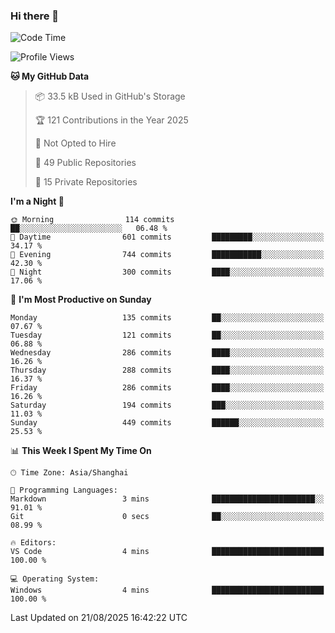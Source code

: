 ### Hi there 👋

<!--
**robinWongM/robinWongM** is a ✨ _special_ ✨ repository because its `README.md` (this file) appears on your GitHub profile.

Here are some ideas to get you started:

- 🔭 I’m currently working on ...
- 🌱 I’m currently learning ...
- 👯 I’m looking to collaborate on ...
- 🤔 I’m looking for help with ...
- 💬 Ask me about ...
- 📫 How to reach me: ...
- 😄 Pronouns: ...
- ⚡ Fun fact: ...
-->

<!--START_SECTION:waka-->
![Code Time](http://img.shields.io/badge/Code%20Time-272%20hrs%2015%20mins-blue)

![Profile Views](http://img.shields.io/badge/Profile%20Views-2-blue)

**🐱 My GitHub Data** 

> 📦 33.5 kB Used in GitHub's Storage 
 > 
> 🏆 121 Contributions in the Year 2025
 > 
> 🚫 Not Opted to Hire
 > 
> 📜 49 Public Repositories 
 > 
> 🔑 15 Private Repositories 
 > 
**I'm a Night 🦉** 

```text
🌞 Morning                114 commits         ██░░░░░░░░░░░░░░░░░░░░░░░   06.48 % 
🌆 Daytime                601 commits         █████████░░░░░░░░░░░░░░░░   34.17 % 
🌃 Evening                744 commits         ███████████░░░░░░░░░░░░░░   42.30 % 
🌙 Night                  300 commits         ████░░░░░░░░░░░░░░░░░░░░░   17.06 % 
```
📅 **I'm Most Productive on Sunday** 

```text
Monday                   135 commits         ██░░░░░░░░░░░░░░░░░░░░░░░   07.67 % 
Tuesday                  121 commits         ██░░░░░░░░░░░░░░░░░░░░░░░   06.88 % 
Wednesday                286 commits         ████░░░░░░░░░░░░░░░░░░░░░   16.26 % 
Thursday                 288 commits         ████░░░░░░░░░░░░░░░░░░░░░   16.37 % 
Friday                   286 commits         ████░░░░░░░░░░░░░░░░░░░░░   16.26 % 
Saturday                 194 commits         ███░░░░░░░░░░░░░░░░░░░░░░   11.03 % 
Sunday                   449 commits         ██████░░░░░░░░░░░░░░░░░░░   25.53 % 
```


📊 **This Week I Spent My Time On** 

```text
🕑︎ Time Zone: Asia/Shanghai

💬 Programming Languages: 
Markdown                 3 mins              ███████████████████████░░   91.01 % 
Git                      0 secs              ██░░░░░░░░░░░░░░░░░░░░░░░   08.99 % 

🔥 Editors: 
VS Code                  4 mins              █████████████████████████   100.00 % 

💻 Operating System: 
Windows                  4 mins              █████████████████████████   100.00 % 
```


 Last Updated on 21/08/2025 16:42:22 UTC
<!--END_SECTION:waka-->
